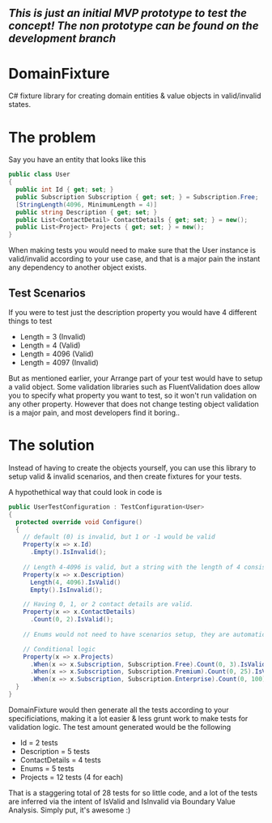 ## *This is just an initial MVP prototype to test the concept! The non prototype can be found on the development branch*

# DomainFixture
C# fixture library for creating domain entities & value objects in valid/invalid states.

# The problem
Say you have an entity that looks like this
```cs
public class User
{
  public int Id { get; set; }
  public Subscription Subscription { get; set; } = Subscription.Free;
  [StringLength(4096, MinimumLength = 4)]
  public string Description { get; set; }
  public List<ContactDetail> ContactDetails { get; set; } = new();
  public List<Project> Projects { get; set; } = new();
}
```

When making tests you would need to make sure that the User instance is valid/invalid according to your use case, and that is a major pain the instant any dependency to another object exists.

## Test Scenarios
If you were to test just the description property you would have 4 different things to test
- Length = 3 (Invalid)
- Length = 4 (Valid)
- Length = 4096 (Valid)
- Length = 4097 (Invalid)

But as mentioned earlier, your Arrange part of your test would have to setup a valid object. Some validation libraries such as FluentValidation does allow you to specify what property you want to test, so it won't run validation on any other property. However that does not change testing object validation is a major pain, and most developers find it boring..

# The solution
Instead of having to create the objects yourself, you can use this library to setup valid & invalid scenarios, and then create fixtures for your tests.

A hypothethical way that could look in code is
```cs
public UserTestConfiguration : TestConfiguration<User>
{
  protected override void Configure()
  {
    // default (0) is invalid, but 1 or -1 would be valid
    Property(x => x.Id)
      .Empty().IsInvalid();
    
    // Length 4-4096 is valid, but a string with the length of 4 consisting of just whitespaces wouldn't be valid
    Property(x => x.Description)
      Length(4, 4096).IsValid()
      Empty().IsInvalid();

    // Having 0, 1, or 2 contact details are valid.
    Property(x => x.ContactDetails)
      .Count(0, 2).IsValid();
      
    // Enums would not need to have scenarios setup, they are automatically inferred.

    // Conditional logic
    Property(x => x.Projects)
      .When(x => x.Subscription, Subscription.Free).Count(0, 3).IsValid()
      .When(x => x.Subscription, Subscription.Premium).Count(0, 25).IsValid();
      .When(x => x.Subscription, Subscription.Enterprise).Count(0, 100).IsValid();
  }
}
```
DomainFixture would then generate all the tests according to your specificiations, making it a lot easier & less grunt work to make tests for validation logic. The test amount generated would be the following
- Id = 2 tests
- Description = 5 tests
- ContactDetails = 4 tests
- Enums = 5 tests
- Projects = 12 tests (4 for each)

That is a staggering total of 28 tests for so little code, and a lot of the tests are inferred via the intent of IsValid and IsInvalid via Boundary Value Analysis. Simply put, it's awesome :)
